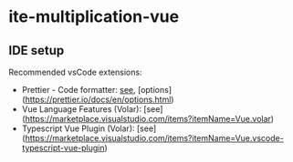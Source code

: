 # ite-multiplication-vue

## IDE setup

Recommended vsCode extensions:

- Prettier - Code formatter: [see](https://marketplace.visualstudio.com/items?itemName=esbenp.prettier-vscode), [options] (https://prettier.io/docs/en/options.html)
- Vue Language Features (Volar): [see] (https://marketplace.visualstudio.com/items?itemName=Vue.volar)
- Typescript Vue Plugin (Volar): [see] (https://marketplace.visualstudio.com/items?itemName=Vue.vscode-typescript-vue-plugin)
